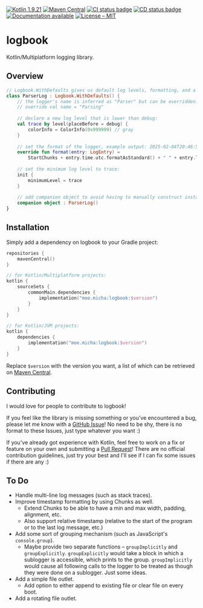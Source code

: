[![Kotlin 1.9.21](https://img.shields.io/badge/Kotlin%2FMultiplatform-1.9.21-7F52FF.svg?logo=kotlin)](http://kotlinlang.org)
[![Maven Central](https://img.shields.io/maven-central/v/moe.micha/logbook?label=Latest%20Version)](https://central.sonatype.com/artifact/moe.micha/logbook)
[![CI status badge](https://img.shields.io/github/actions/workflow/status/Micha-ohne-el/logbook/integration.yaml?label=CI)](https://github.com/Micha-ohne-el/logbook/actions/workflows/integration.yaml)
[![CD status badge](https://img.shields.io/github/actions/workflow/status/Micha-ohne-el/logbook/deployment.yaml?label=CD)](https://github.com/Micha-ohne-el/logbook/actions/workflows/deployment.yaml)
[![Documentation available](https://img.shields.io/badge/Documentation-available-blue)](https://logbook.micha.moe)
[![License – MIT](https://img.shields.io/github/license/Micha-ohne-el/logbook?color=gold&label=License)](https://github.com/Micha-ohne-el/logbook/blob/main/license.md)

# logbook

Kotlin/Multiplatform logging library.

## Overview

```kt
// Logbook.WithDefaults gives us default log levels, formatting, and a console outlet:
class ParserLog : Logbook.WithDefaults() {
    // the logger's name is inferred as "Parser" but can be overridden:
    // override val name = "Parsing"
    
    // declare a new log level that is lower than debug:
    val trace by level(placeBefore = debug) {
        colorInfo = ColorInfo(0x999999) // gray
    }
    
    // set the format of the logger, example output: 2025-02-04T20:46:55Z Parser - warning : something happened!!
    override fun format(entry: LogEntry) =
		StartChunks + entry.time.utc.formatAsStandard() + " " + entry.logbook + " - " + entry.level + " : " + data.toString() + EndChunks
    
    // set the minimum log level to trace:
    init {
        minimumLevel = trace
    }
    
    // add companion object to avoid having to manually construct instance:
    companion object : ParserLog()
}
```

## Installation

Simply add a dependency on logbook to your Gradle project:

```kt
repositories {
    mavenCentral()
}

// for Kotlin/Multiplatform projects:
kotlin {
    sourceSets {
        commonMain.dependencies {
            implementation("moe.micha:logbook:$version")
        }
    }
}

// for Kotlin/JVM projects:
kotlin {
    dependencies {
        implementation("moe.micha:logbook:$version")
    }
}
```

Replace `$version` with the version you want, a list of which can be retrieved on
[Maven Central](https://central.sonatype.com/artifact/moe.micha/logbook/versions).

## Contributing

I would love for people to contribute to logbook!

If you feel like the library is missing something or you've encountered a bug, please let me know with a
[GitHub Issue](https://github.com/Micha-ohne-el/logbook/issues)! No need to be shy, there is no format to these Issues,
just type whatever you want :)

If you've already got experience with Kotlin, feel free to work on a fix or feature on your own and submitting a
[Pull Request](https://github.com/Micha-ohne-el/logbook/pulls)! There are no official contribution guidelines, just try your
best and I'll see if I can fix some issues if there are any :)

## To Do

* Handle multi-line log messages (such as stack traces).
* Improve timestamp formatting by using Chunks as well.
    * Extend Chunks to be able to have a min and max width, padding, alignment, etc.
    * Also support relative timestamp (relative to the start of the program or to the last log message, etc.)
* Add some sort of grouping mechanism (such as JavaScript's `console.group`).
    * Maybe provide two separate functions – `groupImplicitly` and `groupExplicitly`.
      `groupExplicitly` would take a block in which a sublogger is accessible, which prints to the group.
      `groupImplicitly` would cause all following calls to the logger to be treated as though they were done on a sublogger.
      Just some ideas.
* Add a simple file outlet.
    * Add option to either append to existing file or clear file on every boot.
* Add a rotating file outlet.
